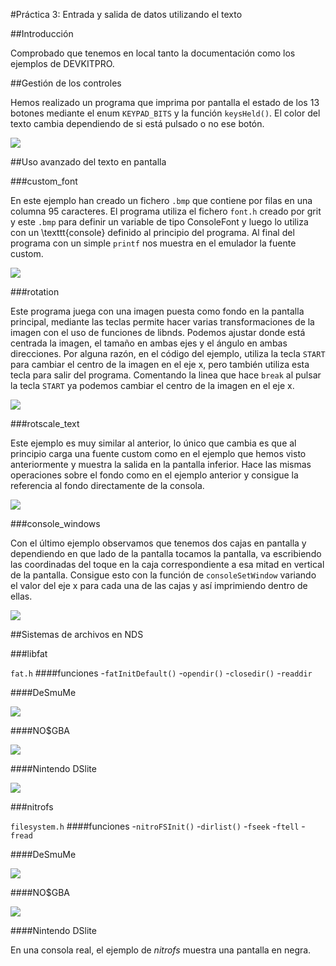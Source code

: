 #Práctica 3: Entrada y salida de datos utilizando el texto

##Introducción

Comprobado que tenemos en local tanto la documentación como los ejemplos de DEVKITPRO.

##Gestión de los controles

Hemos realizado un programa que imprima por pantalla el estado de los 13 botones mediante el enum `KEYPAD_BITS` y la función `keysHeld()`. El color del texto cambia dependiendo de si está pulsado o no ese botón.

![](p3media/keysHeld.png)

##Uso avanzado del texto en pantalla

###custom_font

En este ejemplo han creado un fichero `.bmp` que contiene por filas en una columna 95 caracteres. El programa utiliza el fichero `font.h` creado por grit y este `.bmp` para definir un variable de tipo ConsoleFont y luego lo utiliza con un \texttt{console} definido al principio del programa. Al final del programa con un simple `printf` nos muestra en el emulador la fuente custom.

![](p3media/print_both_screens.png)

###rotation

Este programa juega con una imagen puesta como fondo en la pantalla principal, mediante las teclas permite hacer varias transformaciones de la imagen con el uso de funciones de libnds. Podemos ajustar donde está centrada la imagen, el tamaño en ambas ejes y el ángulo en ambas direcciones. Por alguna razón, en el código del ejemplo, utiliza la tecla `START` para cambiar el centro de la imagen en el eje x, pero también utiliza esta tecla para salir del programa. Comentando la linea que hace `break` al pulsar la tecla `START` ya podemos cambiar el centro de la imagen en el eje x.

![](p3media/rotation.png)

###rotscale_text

Este ejemplo es muy similar al anterior, lo único que cambia es que al principio carga una fuente custom como en el ejemplo que hemos visto anteriormente y muestra la salida en la pantalla inferior. Hace las mismas operaciones sobre el fondo como en el ejemplo anterior y consigue la referencia al fondo directamente de la consola. 

![](p3media/rotscale_text.png)

###console_windows

Con el último ejemplo observamos que tenemos dos cajas en pantalla y dependiendo en que lado de la pantalla tocamos la pantalla, va escribiendo las coordinadas del toque en la caja correspondiente a esa mitad en vertical de la pantalla. Consigue esto con la función de `consoleSetWindow` variando el valor del eje x para cada una de las cajas y así imprimiendo dentro de ellas.

![](p3media/console_windows.png)

##Sistemas de archivos en NDS

###libfat

`fat.h`
####funciones
-`fatInitDefault()`
-`opendir()`
-`closedir()`
-`readdir`

####DeSmuMe

![](p3media/fat.png)

####NO$GBA

![](p3media/fat_nogba.png)

####Nintendo DSlite

![](p3media/fat_nds.jpg)

###nitrofs

`filesystem.h`
####funciones
-`nitroFSInit()`
-`dirlist()`
-`fseek`
-`ftell`
-`fread`

####DeSmuMe

![](p3media/nitrofs.png)

####NO$GBA

![](p3media/nitrofs_nogba.png)

####Nintendo DSlite

En una consola real, el ejemplo de *nitrofs* muestra una pantalla en negra.